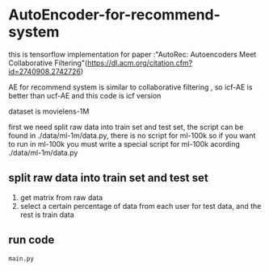 # AutoEncoder-for-recommend-system
this is tensorflow implementation for paper :"AutoRec: Autoencoders Meet Collaborative Filtering"(https://dl.acm.org/citation.cfm?id=2740908.2742726)

AE for recommend system is similar to collaborative filtering , so icf-AE is better than ucf-AE and this code is icf version

dataset is movielens-1M

first we need split raw data into train set and test set, the script can be found in ./data/ml-1m/data.py, there is no script for ml-100k
so if you want to run in ml-100k you must write a special script for ml-100k acording ./data/ml-1m/data.py

## split raw data into train set and test set
1. get matrix from raw data
2. select a certain percentage of data from each user for test data, and the rest is train data

## run code
```
main.py
```
